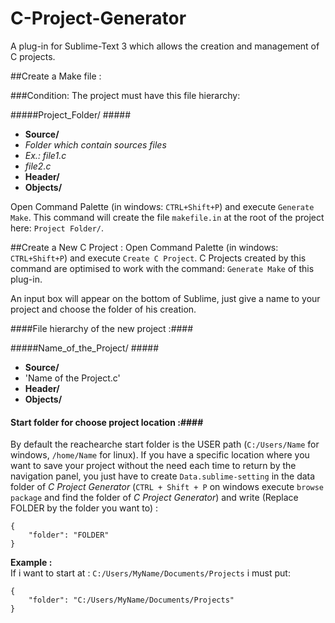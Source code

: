 C-Project-Generator
===================

A plug-in for Sublime-Text 3 which allows the creation and management of C projects.

##Create a Make file :

###Condition:
The project must have this file hierarchy:


#####Project\_Folder/ #####
*  __Source/__ 
 *  _Folder which contain sources files_
 * _Ex.: file1.c_
 * _file2.c_
*  __Header/__
*  __Objects/__



Open  Command Palette (in windows: `CTRL+Shift+P`) and  execute `Generate Make`.
This command will create the file `makefile.in` at the root of the project here: `Project Folder/`.

##Create a New C Project :
Open  Command Palette (in windows: `CTRL+Shift+P`) and  execute `Create C Project`. C Projects created by this command are optimised to work with the command: `Generate Make` of this plug-in.

An input box will appear on the bottom of Sublime, just give a name to your project and choose the folder of his creation.

####File hierarchy of the new project :####


#####Name\_of\_the\_Project/ #####
*  __Source/__ 
 *  'Name of the Project.c'
*  __Header/__
*  __Objects/__


#### Start folder for choose project location :####
By default the reachearche start folder is the USER path (`C:/Users/Name` for windows, `/home/Name` for linux). If you have a specific location where you want to save your project without the need each time to return by the navigation panel, you just have to create `Data.sublime-setting` in the data folder of _C Project Generator_ (`CTRL + Shift + P` on windows execute `browse package` and find the folder of _C Project Generator_) and write (Replace FOLDER by the folder you want to) :

	{
		"folder": "FOLDER"
	}
	
	
__Example :__<br />
If i want to start at : `C:/Users/MyName/Documents/Projects` i must put:


	{
		"folder": "C:/Users/MyName/Documents/Projects"
	}
	

